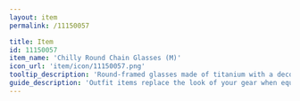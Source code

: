 ```yaml
---
layout: item
permalink: /11150057

title: Item
id: 11150057
item_name: 'Chilly Round Chain Glasses (M)'
icon_url: 'item/icon/11150057.png'
tooltip_description: 'Round-framed glasses made of titanium with a decorative chain.'
guide_description: 'Outfit items replace the look of your gear when equipped.'
---
```

